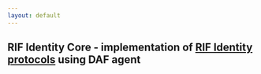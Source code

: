 ```yaml
---
layout: default
---
```


## RIF Identity Core - implementation of [RIF Identity protocols](/ssi/specs/#protocols) using DAF agent
